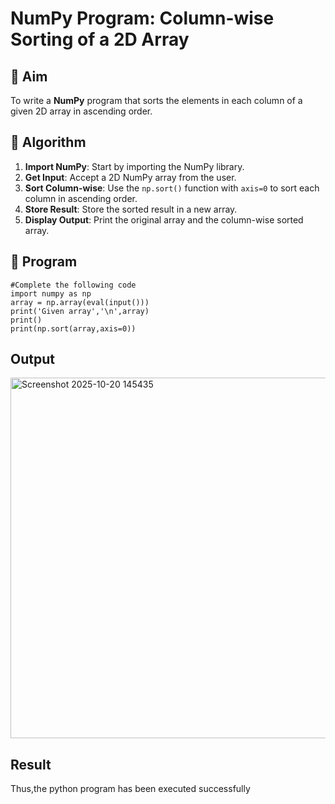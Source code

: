 # NumPy Program: Column-wise Sorting of a 2D Array

## 🎯 Aim
To write a **NumPy** program that sorts the elements in each column of a given 2D array in ascending order.

## 🧠 Algorithm

1. **Import NumPy**: Start by importing the NumPy library.
2. **Get Input**: Accept a 2D NumPy array from the user.
3. **Sort Column-wise**: Use the `np.sort()` function with `axis=0` to sort each column in ascending order.
4. **Store Result**: Store the sorted result in a new array.
5. **Display Output**: Print the original array and the column-wise sorted array.

## 🧾 Program
```
#Complete the following code
import numpy as np
array = np.array(eval(input()))
print('Given array','\n',array)
print()
print(np.sort(array,axis=0))
```


## Output

<img width="871" height="577" alt="Screenshot 2025-10-20 145435" src="https://github.com/user-attachments/assets/3b8dd58e-5485-451e-bfb3-64af4ae67f8c" />


## Result
Thus,the python program has been executed successfully
